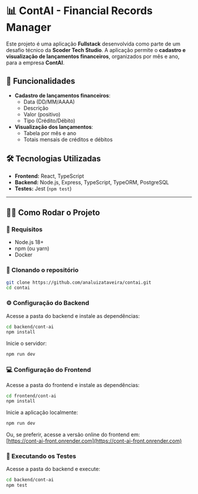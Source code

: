 # 📊 ContAI - Financial Records Manager

Este projeto é uma aplicação **Fullstack** desenvolvida como parte de um desafio técnico da **Scoder Tech Studio**. A aplicação permite o **cadastro e visualização de lançamentos financeiros**, organizados por mês e ano, para a empresa **ContAI**.

## 🚀 Funcionalidades

- **Cadastro de lançamentos financeiros**:
    - Data (DD/MM/AAAA)
    - Descrição
    - Valor (positivo)
    - Tipo (Crédito/Débito)
- **Visualização dos lançamentos**:
    - Tabela por mês e ano
    - Totais mensais de créditos e débitos

## 🛠️ Tecnologias Utilizadas

- **Frontend:** React, TypeScript
- **Backend:** Node.js, Express, TypeScript, TypeORM, PostgreSQL
- **Testes:** Jest (`npm test`)

---

## 🧑‍💻 Como Rodar o Projeto

### 🔧 Requisitos

- Node.js 18+
- npm (ou yarn)
- Docker

### 🔁 Clonando o repositório

```bash
git clone https://github.com/analuizataveira/contai.git
cd contai
```

### ⚙️ Configuração do Backend

Acesse a pasta do backend e instale as dependências:

```bash
cd backend/cont-ai
npm install
```

Inicie o servidor:

```bash
npm run dev
```

### 💻 Configuração do Frontend

Acesse a pasta do frontend e instale as dependências:

```bash
cd frontend/cont-ai
npm install
```

Inicie a aplicação localmente:

```bash
npm run dev
```

Ou, se preferir, acesse a versão online do frontend em:  
[https://cont-ai-front.onrender.com](https://cont-ai-front.onrender.com)

### 🧪 Executando os Testes

Acesse a pasta do backend e execute:

```bash
cd backend/cont-ai
npm test
```
